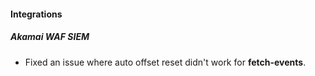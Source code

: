 
#### Integrations

##### Akamai WAF SIEM

- Fixed an issue where auto offset reset didn't work for **fetch-events**.
